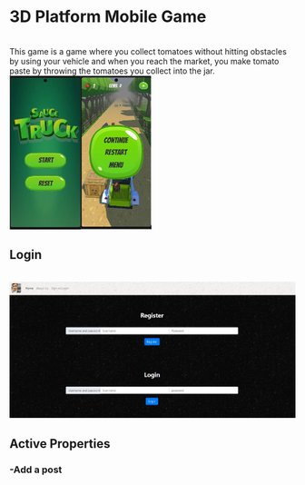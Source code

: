 # 3D Platform Mobile Game

<br/>
This game is a game where you collect tomatoes without hitting obstacles by using your vehicle and when you reach the market, you make tomato paste by throwing the tomatoes you collect into the jar.

<br/>
<img src="https://github.com/BekirrUgur/3D-Mobile-Game/blob/main/Presentation/carGame-j-1.PNG" width="250px">
<br/>

## Login

<br/>
<img src="https://github.com/BekirrUgur/Php-basic-blog/blob/master/Pictures/3.jpeg" width="1000px">
<br/>



## Active Properties

### -Add a post

